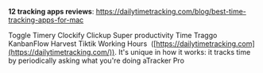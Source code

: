 **12 tracking apps reviews**: https://dailytimetracking.com/blog/best-time-tracking-apps-for-mac

Toggle
Timery
Clockify
Clickup 
Super productivity
Time Traggo
KanbanFlow
Harvest
Tiktik
Working Hours
 ([https://dailytimetracking.com](https://dailytimetracking.com/)). It's unique in how it works: it tracks time by periodically asking what you're doing
aTracker Pro